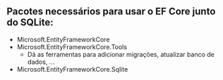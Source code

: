 ## Pacotes necessários para usar o EF Core junto do SQLite:
- Microsoft.EntityFrameworkCore
- Microsoft.EntityFrameworkCore.Tools
    - Dá as ferramentas para adicionar migrações, atualizar banco de dados, ...
- Microsoft.EntityFrameworkCore.Sqlite

